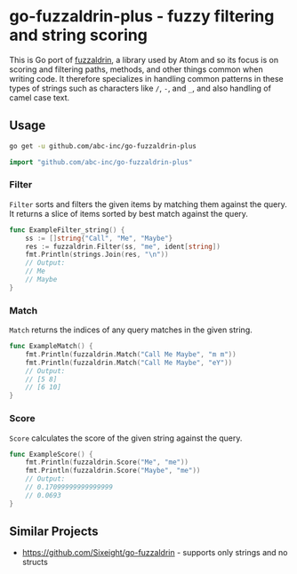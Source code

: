 # go-fuzzaldrin-plus - fuzzy filtering and string scoring

This is Go port of [fuzzaldrin](https://github.com/atom/fuzzaldrin),
a library used by Atom and so its focus is on scoring and filtering paths,
methods, and other things common when writing code.
It therefore specializes in handling common patterns in these types of strings
such as characters like `/`, `-`, and `_`, and also handling of camel case text.

## Usage

```sh
go get -u github.com/abc-inc/go-fuzzaldrin-plus
```

```go
import "github.com/abc-inc/go-fuzzaldrin-plus"
```

### Filter

`Filter` sorts and filters the given items by matching them against the query.
It returns a slice of items sorted by best match against the query.

```go
func ExampleFilter_string() {
	ss := []string{"Call", "Me", "Maybe"}
	res := fuzzaldrin.Filter(ss, "me", ident[string])
	fmt.Println(strings.Join(res, "\n"))
	// Output:
	// Me
	// Maybe
}
```

### Match

`Match` returns the indices of any query matches in the given string.

```go
func ExampleMatch() {
	fmt.Println(fuzzaldrin.Match("Call Me Maybe", "m m"))
	fmt.Println(fuzzaldrin.Match("Call Me Maybe", "eY"))
	// Output:
	// [5 8]
	// [6 10]
}
```

### Score

`Score` calculates the score of the given string against the query.

```go
func ExampleScore() {
	fmt.Println(fuzzaldrin.Score("Me", "me"))
	fmt.Println(fuzzaldrin.Score("Maybe", "me"))
	// Output:
	// 0.17099999999999999
	// 0.0693
}
```

## Similar Projects

- https://github.com/Sixeight/go-fuzzaldrin - supports only strings and no structs
